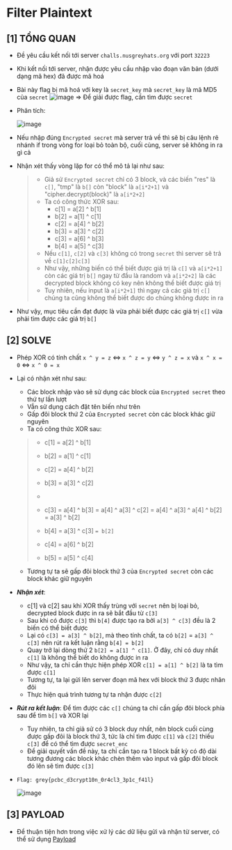 # Filter Plaintext

## [1] TỔNG QUAN
- Đề yêu cầu kết nối tới server `challs.nusgreyhats.org` với port `32223`
- Khi kết nối tới server, nhận được yêu cầu nhập vào đoạn văn bản (dưới dạng mã hex) đã được mã hoá
- Bài này flag bị mã hoá với key là `secret_key` mà `secret_key` là mã MD5 của `secret`
  ![image](https://github.com/ngwinis/CTF_WRITEUPS/assets/127127056/69bb8f47-51d5-4f49-a0ff-f091953a4ea1)
  => Để giải được flag, cần tìm được `secret`
- Phân tích:

  ![image](https://github.com/ngwinis/CTF_WRITEUPS/assets/127127056/81eabe16-7722-4559-b62b-2b91b0d31453)
- Nếu nhập đúng `Encrypted secret` mà server trả về thì sẽ bị câu lệnh rẽ nhánh if trong vòng for loại bỏ toàn bộ, cuối cùng, server sẽ không in ra gì cả
- Nhận xét thấy vòng lặp for có thể mô tả lại như sau:
  > * Giả sử `Encrypted secret` chỉ có 3 block, và các biến "res" là `c[]`, "tmp" là `b[]` còn "block" là `a[i*2+1]` và "cipher.decrypt(block)" là `a[i*2+2]`
  > * Ta có công thức XOR sau:
  >   * c[1] = a[2] ^ b[1]
  >   * b[2] = a[1] ^ c[1]
  >   * c[2] = a[4] ^ b[2]
  >   * b[3] = a[3] ^ c[2]
  >   * c[3] = a[6] ^ b[3]
  >   * b[4] = a[5] ^ c[3]
  > * Nếu `c[1]`, `c[2]` và `c[3]` không có trong `secret` thì server sẽ trả về `c[1]c[2]c[3]`
  > * Như vậy, những biến có thể biết được giá trị là `c[]` và `a[i*2+1]` còn các giá trị `b[]` ngay từ đầu là random và `a[i*2+2]` là các decrypted block không có key nên không thể biết được giá trị
  > * Tuy nhiên, nếu input là `a[i*2+1]` thì ngay cả các giá trị `c[]` chúng ta cũng không thể biết được do chúng không được in ra
- Như vậy, mục tiêu cần đạt được là vừa phải biết được các giá trị `c[]` vừa phải tìm được các giá trị `b[]`
## [2] SOLVE
- Phép XOR có tính chất `x ^ y = z` <=> `x ^ z = y` <=> `y ^ z = x` và `x ^ x = 0` <=> `x ^ 0 = x`
- Lại có nhận xét như sau:
  * Các block nhập vào sẽ sử dụng các block của `Encrypted secret` theo thứ tự lần lượt
  * Vẫn sử dụng cách đặt tên biến như trên
  * Gấp đôi block thứ 2 của `Encrypted secret` còn các block khác giữ nguyên
  * Ta có công thức XOR sau:
  >   * c[1] = a[2] ^ b[1]
  >   * b[2] = a[1] ^ c[1] 
  >   * c[2] = a[4] ^ b[2]
  >   * b[3] = a[3] ^ c[2]
  >  
  >   *
  >   * c[3] = a[4] ^ b[3] = a[4] ^ a[3] ^ c[2] = a[4] ^ a[3] ^ a[4] ^ b[2] = a[3] ^ b[2]
  >   * b[4] = a[3] ^ c[3] `= b[2]`
  >   * c[4] = a[6] ^ b[2]
  >   * b[5] = a[5] ^ c[4]
  >
  * Tương tự ta sẽ gấp đôi block thứ 3 của `Encrypted secret` còn các block khác giữ nguyên

- ***Nhận xét***:
  * c[1] và c[2] sau khi XOR thấy trùng với `secret` nên bị loại bỏ, decrypted block được in ra sẽ bắt đầu từ `c[3]`
  * Sau khi có được `c[3]` thì `b[4]` được tạo ra bởi `a[3] ^ c[3]` đều là 2 biến có thể biết được
  * Lại có `c[3] = a[3] ^ b[2]`, mà theo tính chất, ta có `b[2]` = `a[3] ^ c[3]` nên rút ra kết luận rằng `b[4] = b[2]`
  * Quay trở lại dòng thứ 2 `b[2] = a[1] ^ c[1]`. Ở đây, chỉ có duy nhất `c[1]` là không thể biết do không được in ra
  * Như vậy, ta chỉ cần thực hiện phép XOR `c[1] = a[1] ^ b[2]` là ta tìm được `c[1]`
  * Tương tự, ta lại gửi lên server đoạn mã hex với block thứ 3 được nhân đôi
  * Thực hiện quá trình tương tự ta nhận được `c[2]`

- ***Rút ra kết luận***: Để tìm được các `c[]` chúng ta chỉ cần gấp đôi block phía sau để tìm `b[]` và XOR lại
  * Tuy nhiên, ta chỉ giả sử có 3 block duy nhất, nên block cuối cùng được gấp đôi là block thứ 3, tức là chỉ tìm được `c[1]` và `c[2]` thiếu `c[3]` để có thể tìm được `secret_enc`
  * Để giải quyết vấn đề này, ta chỉ cần tạo ra 1 block bất kỳ có độ dài tương đương các block khác chèn thêm vào input và gấp đôi block đó lên sẽ tìm được `c[3]`

- `Flag: grey{pcbc_d3crypt10n_0r4cl3_3p1c_f41l}`
  
  ![image](https://github.com/ngwinis/CTF_WRITEUPS/assets/127127056/32e2de6f-8d18-4ff4-9a72-07576509870e)

## [3] PAYLOAD
  - Để thuận tiện hơn trong việc xử lý các dữ liệu gửi và nhận từ server, có thể sử dụng [Payload](distribution/decrypt.py)
